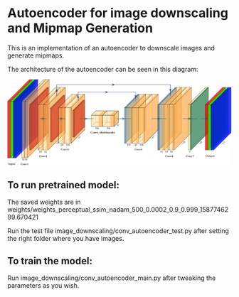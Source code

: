 # Autoencoder for image downscaling and Mipmap Generation

This is an implementation of an autoencoder to downscale images and generate mipmaps.

The architecture of the autoencoder can be seen in this diagram:

![alt text](readme_images/autoencoder_architecture.png)

## To run pretrained model:

The saved weights are in weights/weights_perceptual_ssim_nadam_500_0.0002_0.9_0.999_1587746299.670421

Run the test file image_downscaling/conv_autoencoder_test.py after setting the right folder where you have images.

## To train the model:

Run image_downscaling/conv_autoencoder_main.py after tweaking the parameters as you wish.


